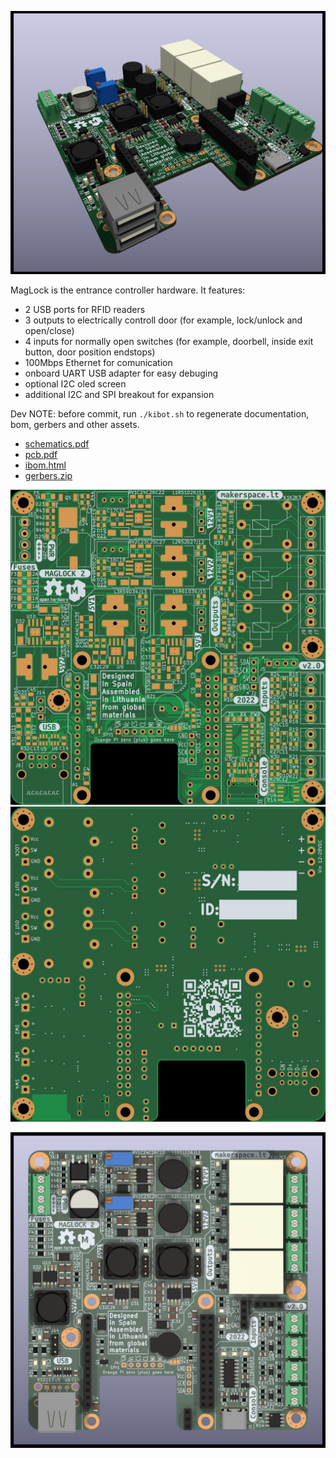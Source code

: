 ![PCB 3d main](gen/img_pcb_3d_main.png)


MagLock is the entrance controller hardware. It features:

* 2 USB ports for RFID readers
* 3 outputs to electrically controll door (for example, lock/unlock and open/close)
* 4 inputs for normally open switches (for example, doorbell, inside exit button, door position endstops)
* 100Mbps Ethernet for comunication
* onboard UART USB adapter for easy debuging
* optional I2C oled screen
* additional I2C and SPI breakout for expansion


Dev NOTE: before commit, run `./kibot.sh` to regenerate documentation, bom, gerbers and other assets.

* [schematics.pdf](gen/schematics.pdf)
* [pcb.pdf](gen/schematics.pdf)
* [ibom.html](gen/bom_ibom.html)
* [gerbers.zip](gen/gerbers/gerbers.zip)


![PCB 2d front bare](gen/img_pcb_2d_front_bare.jpg)
![PCB 2d back bare](gen/img_pcb_2d_back_bare.jpg)

![PCB 3d front](gen/img_pcb_3d_front.png)

